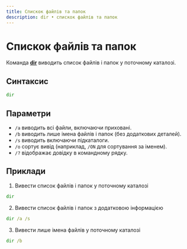 ```yaml
---
title: Спискок файлів та папок
description: dir • спискок файлів та папок
---
```


# Спискок файлів та папок

Команда **[dir](https://docs.microsoft.com/en-us/windows-server/administration/windows-commands/dir 'Microsoft Dosc')** виводить список файлів і папок у поточному каталозі.

## Синтаксис

```cmd
dir
```

## Параметри

- `/a` виводить всі файли, включаючи приховані.
- `/b` виводить лише імена файлів і папок (без додаткових деталей).
- `/s` виводить включаючи підкаталоги.
- `/o` сортує вивід (наприклад, `/ON` для сортування за іменем).
- `/?` відображає довідку в командному рядку.

## Приклади

1. Вивести список файлів і папок у поточному каталозі

```cmd
dir
```

2. Вивести список файлів і папок з додатковою інформацією

```cmd
dir /a /s
```

3. Вивести лише імена файлів у поточному каталозі

```cmd
dir /b
```
